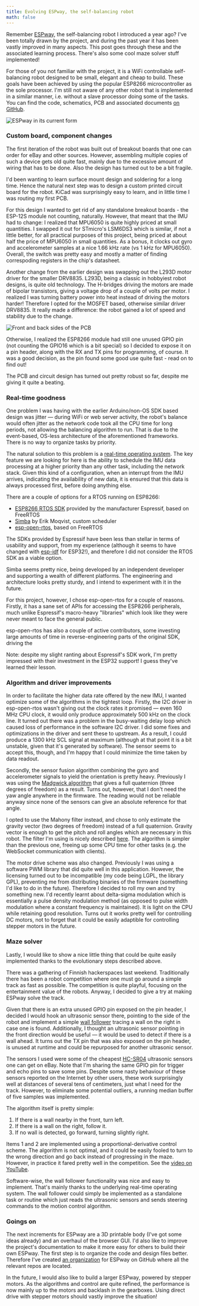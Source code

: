 ```yaml
---
title: Evolving ESPway, the self-balancing robot
math: false
---
```


Remember [ESPway](https://flannelhead.github.io/projects/espway.html), the
self-balancing robot I introduced a year ago? I've been totally drawn by the
project, and during the past year it has been vastly improved in many aspects.
This post goes through these and the associated learning process. There's also
some cool maze solver stuff implemented!

For those of you not familiar with the project, it is a WiFi controllable
self-balancing robot designed to be small, elegant and cheap to build. These
goals have been achieved by using the popular ESP8266 microcontroller as the
sole processor. I'm still not aware of any other robot that is implemented in a
similar manner, i.e. without a slave processor doing some of the tasks.
You can find the code, schematics, PCB and associated documents
[on GitHub](https://github.com/espway/espway).

![ESPway in its current form](/images/espway-with-new-pcb.jpg)

### Custom board, component changes

The first iteration of the robot was built out of breakout boards that one can
order for eBay and other sources. However, assembling multiple copies of such a
device gets old quite fast, mainly due to the excessive amount of wiring that
has to be done. Also the design has turned out to be a bit fragile.

I'd been wanting to learn surface mount design and soldering for a long time.
Hence the natural next step was to design a custom printed circuit board for
the robot. KiCad was surprisingly easy to learn, and in little time I was
routing my first PCB.

For this design I wanted to get rid of any standalone breakout boards - the
ESP-12S module not counting, naturally. However, that meant that the IMU had to
change: I realized that MPU6050 is quite highly priced at small quantities. I
swapped it out for STmicro's LSM6DS3 which is similar, if not a little better,
for all practical purposes of this project, being priced at about half the
price of MPU6050 in small quantities. As a bonus, it clocks out gyro and
accelerometer samples at a nice 1.66 kHz rate (vs 1 kHz for MPU6050). Overall,
the switch was pretty easy and mostly a matter of finding correspoding
registers in the chip's datasheet.

Another change from the earlier design was swapping out the L293D motor driver
for the smaller DRV8835. L293D, being a classic in hobbyiest robot designs, is
quite old technology. The H-bridges driving the motors are made of bipolar
transistors, giving a voltage drop of a couple of volts per motor. I realized I
was turning battery power into heat instead of driving the motors harder!
Therefore I opted for the MOSFET based, otherwise similar driver DRV8835. It
really made a difference: the robot gained a lot of speed and stability due to
the change.

![Front and back sides of the PCB](/images/espway-new-pcb.jpg)

Otherwise, I realized the ESP8266 module had still one unused GPIO pin (not
counting the GPIO16 which is a bit special) so I decided to expose it on a pin
header, along with the RX and TX pins for programming, of course. It was a good
decision, as the pin found some good use quite fast - read on to find out!

The PCB and circuit design has turned out pretty robust so far, despite me
giving it quite a beating.

### Real-time goodness

One problem I was having with the earlier Arduino/non-OS SDK based design was
jitter &mdash; during WiFi or web server activity, the robot's balance would
often jitter as the network code took all the CPU time for long periods, not
allowing the balancing algorithm to run. That is due to the event-based,
OS-less architecture of the aforementioned frameworks. There is no way to
organize tasks by priority.

The natural solution to this problem is a [real-time operating
system](https://en.wikipedia.org/wiki/Real-time_operating_system). The key
feature we are looking for here is the ability to schedule the IMU data
processing at a higher priority than any other task, including the network
stack. Given this kind of a configuration, when an interrupt from the IMU
arrives, indicating the availability of new data, it is ensured that this data
is always processed first, before doing anything else.

There are a couple of options for a RTOS running on ESP8266:

* [ESP8266 RTOS SDK](https://github.com/espressif/ESP8266_RTOS_SDK) provided by
  the manufacturer Espressif, based on FreeRTOS
* [Simba](https://github.com/eerimoq/simba) by Erik Moqvist, custom scheduler
* [esp-open-rtos](https://github.com/SuperHouse/esp-open-rtos), based on
  FreeRTOS

The SDKs provided by Espressif have been less than stellar in terms of
usability and support, from my experience (although it seems to have changed
with [esp-idf](https://github.com/espressif/esp-idf) for ESP32!), and therefore
I did not consider the RTOS SDK as a viable option.

Simba seems pretty nice, being developed by an independent developer and
supporting a wealth of different platforms. The engineering and architecture
looks pretty sturdy, and I intend to experiment with it in the future.

For this project, however, I chose esp-open-rtos for a couple of reasons.
Firstly, it has a sane set of APIs for accessing the ESP8266 peripherals, much
unlike Espressif's macro-heavy "libraries" which look like they were never meant
to face the general public.

esp-open-rtos has also a couple of active contributors, some investing large
amounts of time in reverse-engineering parts of the original SDK, driving the 

Note: despite my slight ranting about Espressif's SDK work, I'm pretty
impressed with their investment in the ESP32 support! I guess they've learned
their lesson.

### Algorithm and driver improvements

In order to facilitate the higher data rate offered by the new IMU, I wanted
optimize some of the algorithms in the tightest loop. Firstly, the I2C driver
in esp-open-rtos wasn't giving out the clock rates it promised &mdash; even 160
MHz CPU clock, it would only produce approximately 500 kHz on the clock line.
It turned out there was a problem in the busy-waiting delay loop which caused
loss of performance in the software I2C driver. I did some fixes and
optimizations in the driver and sent these to upstream. As a result, I could
produce a 1300 kHz SCL signal at maximum (although at that point it is a bit
unstable, given that it's generated by software). The sensor seems to accept
this, though, and I'm happy that I could minimize the time taken by data
readout.

Secondly, the sensor fusion algorithm combining the gyro and accelerometer
signals to yield the orientation is pretty heavy. Previously I was using the
[Madgwick algorithm](http://x-io.co.uk/res/doc/madgwick_internal_report.pdf)
that gives a full quaternion (three degrees of freedom) as a result. Turns out,
however, that I don't need the yaw angle anywhere in the firmware. The reading
would not be reliable anyway since none of the sensors can give an absolute
reference for that angle.

I opted to use the Mahony filter instead, and chose to only estimate the
gravity vector (two degrees of freedom) instead of a full quaternion. Gravity
vector is enough to get the pitch and roll angles which are necessary in this
robot. The filter I'm using is nicely described
[here](http://www.olliw.eu/2013/imu-data-fusing/#chapter42).
The algorithm is simpler than the previous one, freeing up some CPU time for
other tasks (e.g. the WebSocket communication with clients).

The motor drive scheme was also changed. Previously I was using a software PWM
library that did quite well in this application. However, the licensing turned
out to be incompatible (my code being LGPL, the library GPL),
preventing me from distributing binaries of the
firmware (something I'd like to do in the future). Therefore I decided to roll
my own and try something new. I'd recently learnt about delta-sigma modulation
which is essentially a pulse density modulation method (as opposed to pulse
width modulation where a constant frequency is maintained). It is light on the
CPU while retaining good resolution. Turns out it works pretty well for
controlling DC motors, not to forget that it could be easily adaptible for
controlling stepper motors in the future.

### Maze solver

Lastly, I would like to show a nice little thing that could be quite easily
implemented thanks to the evolutionary steps described above.

There was a gathering of Finnish hackerspaces last weekend. Traditionally there
has been a robot competition where one must go around a simple track as fast as
possible. The competition is quite playful, focusing on the entertainment value
of the robots. Anyway, I decided to give a try at making ESPway solve the
track.

Given that there is an extra unused GPIO pin exposed on the pin header, I
decided I would hook an ultrasonic sensor there, pointing to the side of the
robot and implement a simple [wall
follower](https://en.wikipedia.org/wiki/Maze_solving_algorithm#Wall_follower)
tracing a wall on the right in case one is found. Additionally, I thought an
ultrasonic sensor pointing in the front direction would be useful &mdash; it
would be used to detect if there is a wall ahead. It turns out the TX pin that
was also exposed on the pin header, is unused at runtime and could be
repurposed for another ultrasonic sensor.

The sensors I used were some of the cheapest
[HC-SR04](http://www.micropik.com/PDF/HCSR04.pdf) ultrasonic sensors one can
get on eBay. Note that I'm sharing the same GPIO pin for trigger and echo pins
to save some pins. Despite some nasty behaviour of these sensors reported on
the Internet by other users, these work surprisingly well at distances of
several tens of centimeters, just what I need for the track. However, to
eliminate some potential outliers, a running median buffer of five samples was
implemented.

The algorithm itself is pretty simple:

1. If there is a wall nearby in the front, turn left.
2. If there is a wall on the right, follow it.
3. If no wall is detected, go forward, turning slightly right.

Items 1 and 2 are implemented using a proportional-derivative control scheme.
The algorithm is not optimal, and it could be easily fooled to turn to the
wrong direction and go back instead of progressing in the maze. However, in
practice it fared pretty well in the competition. See the [video on
YouTube](https://youtu.be/zHkq3h4DnoY?t=1386).

Software-wise, the wall follower functionality was nice and easy to implement.
That's mainly thanks to the underlying real-time operating system. The wall
follower could simply be implemented as a standalone task or routine which just
reads the ultrasonic sensors and sends steering commands to the motion control
algorithm.

### Goings on

The next increments for ESPway are a 3D printable body (I've got some ideas
already) and an overhaul of the browser GUI. I'd also like to improve the
project's documentation to make it more easy for others to build their own
ESPway. The first step is to organize the code and design files better.
Therefore I've created [an organization](https://github.com/espway) for ESPway
on GitHub where all the relevant repos are located.

In the future, I would also like to build a larger ESPway, powered by stepper
motors. As the algorithms and control are quite refined, the performance is now
mainly up to the motors and backlash in the gearboxes. Using direct drive with
stepper motors should vastly improve the situation!
